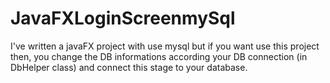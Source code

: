 # JavaFXLoginScreenmySql
I've written a javaFX project with use mysql but if you want use this project then, you change the DB informations according your DB connection (in DbHelper class) and connect this stage to your database.
